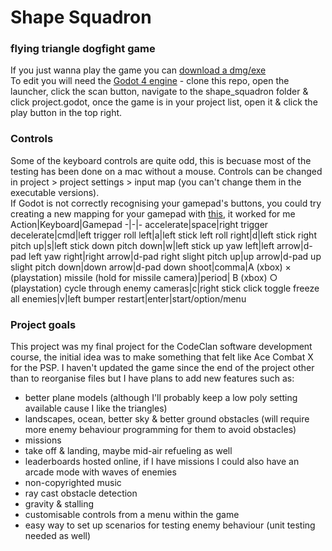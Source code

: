 # Shape Squadron
### flying triangle dogfight game
If you just wanna play the game you can [download a dmg/exe](https://lookbehindyounow.itch.io/shape-squadron)\
To edit you will need the [Godot 4 engine](https://godotengine.org/download) - clone this repo, open the launcher, click the scan button, navigate to the shape_squadron folder & click project.godot, once the game is in your project list, open it & click the play button in the top right.

### Controls
Some of the keyboard controls are quite odd, this is becuase most of the testing has been done on a mac without a mouse.
Controls can be changed in project > project settings > input map (you can't change them in the executable versions).\
If Godot is not correctly recognising your gamepad's buttons, you could try creating a new mapping for your gamepad with [this](https://generalarcade.com/gamepadtool/), it worked for me
Action|Keyboard|Gamepad
-|-|-
accelerate|space|right trigger
decelerate|cmd|left trigger
roll left|a|left stick left
roll right|d|left stick right
pitch up|s|left stick down
pitch down|w|left stick up
yaw left|left arrow|d-pad left
yaw right|right arrow|d-pad right
slight pitch up|up arrow|d-pad up
slight pitch down|down arrow|d-pad down
shoot|comma|A (xbox) × (playstation)
missile (hold for missile camera)|period| B (xbox) ○ (playstation)
cycle through enemy cameras|c|right stick click
toggle freeze all enemies|v|left bumper
restart|enter|start/option/menu

### Project goals
This project was my final project for the CodeClan software development course, the initial idea was to make something that felt like Ace Combat X for the PSP.
I haven't updated the game since the end of the project other than to reorganise files but I have plans to add new features such as:
- better plane models (although I'll probably keep a low poly setting available cause I like the triangles)
- landscapes, ocean, better sky & better ground obstacles (will require more enemy behaviour programming for them to avoid obstacles)
- missions
- take off & landing, maybe mid-air refueling as well
- leaderboards hosted online, if I have missions I could also have an arcade mode with waves of enemies
- non-copyrighted music
- ray cast obstacle detection
- gravity & stalling
- customisable controls from a menu within the game
- easy way to set up scenarios for testing enemy behaviour (unit testing needed as well)
